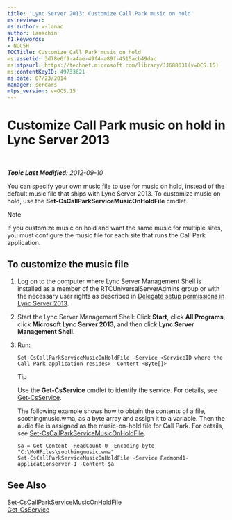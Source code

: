 ```yaml
---
title: 'Lync Server 2013: Customize Call Park music on hold'
ms.reviewer: 
ms.author: v-lanac
author: lanachin
f1.keywords:
- NOCSH
TOCTitle: Customize Call Park music on hold
ms:assetid: 3d78e6f9-a4ae-49f4-a89f-4515acb49dac
ms:mtpsurl: https://technet.microsoft.com/library/JJ688031(v=OCS.15)
ms:contentKeyID: 49733621
ms.date: 07/23/2014
manager: serdars
mtps_version: v=OCS.15
---
```


<div data-xmlns="http://www.w3.org/1999/xhtml">

<div class="topic" data-xmlns="http://www.w3.org/1999/xhtml" data-msxsl="urn:schemas-microsoft-com:xslt" data-cs="http://msdn.microsoft.com/en-us/">

<div data-asp="http://msdn2.microsoft.com/asp">

# Customize Call Park music on hold in Lync Server 2013

</div>

<div id="mainSection">

<div id="mainBody">

<span> </span>

_**Topic Last Modified:** 2012-09-10_

You can specify your own music file to use for music on hold, instead of the default music file that ships with Lync Server 2013. To customize music on hold, use the **Set-CsCallParkServiceMusicOnHoldFile** cmdlet.

<div>


> [!NOTE]  
> If you customize music on hold and want the same music for multiple sites, you must configure the music file for each site that runs the Call Park application.



</div>

<div>

## To customize the music file

1.  Log on to the computer where Lync Server Management Shell is installed as a member of the RTCUniversalServerAdmins group or with the necessary user rights as described in [Delegate setup permissions in Lync Server 2013](lync-server-2013-delegate-setup-permissions.md).

2.  Start the Lync Server Management Shell: Click **Start**, click **All Programs**, click **Microsoft Lync Server 2013**, and then click **Lync Server Management Shell**.

3.  Run:
    
        Set-CsCallParkServiceMusicOnHoldFile -Service <ServiceID where the Call Park application resides> -Content <Byte[]>
    
    <div>
    

    > [!TIP]  
    > Use the <STRONG>Get-CsService</STRONG> cmdlet to identify the service. For details, see <A href="https://docs.microsoft.com/powershell/module/skype/Get-CsService">Get-CsService</A>.

    
    </div>
    
    The following example shows how to obtain the contents of a file, soothingmusic.wma, as a byte array and assign it to a variable. Then the audio file is assigned as the music-on-hold file for Call Park. For details, see [Set-CsCallParkServiceMusicOnHoldFile](https://docs.microsoft.com/powershell/module/skype/Set-CsCallParkServiceMusicOnHoldFile).
    
        $a = Get-Content -ReadCount 0 -Encoding byte "C:\MoHFiles\soothingmusic.wma"
        Set-CsCallParkServiceMusicOnHoldFile -Service Redmond1-applicationserver-1 -Content $a

</div>

<div>

## See Also


[Set-CsCallParkServiceMusicOnHoldFile](https://docs.microsoft.com/powershell/module/skype/Set-CsCallParkServiceMusicOnHoldFile)  
[Get-CsService](https://docs.microsoft.com/powershell/module/skype/Get-CsService)  
  

</div>

</div>

<span> </span>

</div>

</div>

</div>

